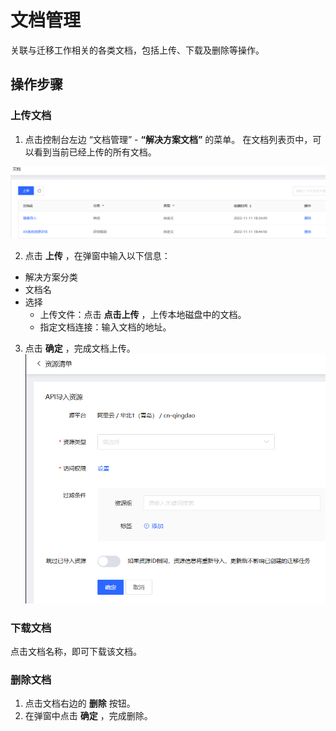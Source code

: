 # 文档管理
关联与迁移工作相关的各类文档，包括上传、下载及删除等操作。

## 操作步骤
### 上传文档
1. 点击控制台左边 “文档管理” - **“解决方案文档”** 的菜单。 在文档列表页中，可以看到当前已经上传的所有文档。
  
  ![](../../../../image/AMC/doc-list.png) 

2. 点击 **上传** ，在弹窗中输入以下信息：
  - 解决方案分类
  - 文档名
  - 选择 
    - 上传文件：点击 **点击上传** ，上传本地磁盘中的文档。
    - 指定文档连接：输入文档的地址。
3. 点击 **确定** ，完成文档上传。
  ![](../../../../image/AMC/resources-import.png)

### 下载文档
点击文档名称，即可下载该文档。

### 删除文档
1. 点击文档右边的 **删除** 按钮。
2. 在弹窗中点击 **确定** ，完成删除。
  
  
  
